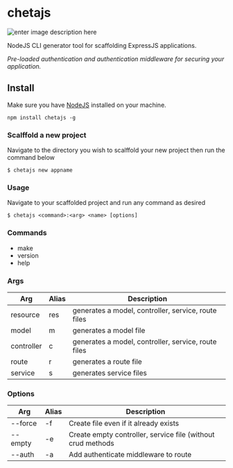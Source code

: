 # chetajs
![enter image description here](https://res.cloudinary.com/dpyywotyh/image/upload/v1644010567/chetajs/chetajs_banner_y11tt7.png)

NodeJS CLI generator tool for scaffolding ExpressJS applications.

*Pre-loaded authentication and authentication middleware for securing your application.*


## Install
Make sure you have [NodeJS](https://nodejs.org/en/) installed on your machine.
```
npm install chetajs -g
```

### Scalffold a new project
Navigate to the directory you wish to scalffold your new project then run the command below
```
$ chetajs new appname
```

### Usage
Navigate to your scaffolded project and run any command as desired
```
$ chetajs <command>:<arg> <name> [options]
```

### Commands

 - make
 - version
 - help

### Args
|Arg|Alias|Description
|--|--|--|
| resource|res|generates a model, controller, service, route files  |
| model|m|generates a model file	  |
| controller|c|generates a model, controller, service, route files  |
| route|r|generates a route file  |
| service|s|generates service files  |

### Options
|Arg|Alias|Description
|--|--|--|
| --force  |-f  |Create file even if it already exists
| --empty   |-e| Create empty controller, service file (without crud methods
| --auth   |-a|Add authenticate middleware to route |
